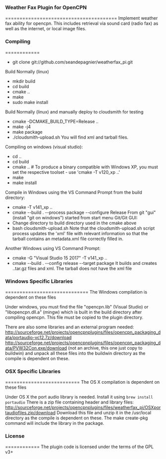 ### Weather Fax Plugin for OpenCPN
=======================================
Implement weather fax ability for opencpn.  This includes retrieval via sound card (radio fax) as well as the internet, or local image files.
 
### Compiling
============
* git clone git://github.com/seandepagnier/weatherfax_pi.git

Build Normally (linux)
* mkdir build
* cd build
* cmake ..
* make
* sudo make install

Build Normally (linux) and manually deploy to cloudsmith for testing
* cmake -DCMAKE_BUILD_TYPE=Release ..
* make -j4
* make package
* ./cloudsmith-upload.sh
You will find xml and tarball files.

Compiling on windows (visual studio):
* cd ..
* cd build
* cmake .. # To produce a binary compatible with Windows XP, you must set the respective toolset - use 'cmake -T v120_xp ..'
* make
* make install

Compile in Windows using the VS Command Prompt from the build directory:
* cmake -T v141_xp ..
* cmake --build . --process package --configure Release
From git "gui" (install "git on windows") started from start menu Git/Git GUI:
* Change directory to build directory used in the cmake above
* bash cloudsmith-upload.sh
Note that the cloudsmith-upload.sh script process updates the 'xml' file with relevant information so that the tarball contains an metadata.xml file correctly filled in.

Another Windows using VS Command Prompt:
* cmake  -G "Visual Studio 15 2017" -T v141_xp ..
* cmake --build . --config release --target package 
It builds and creates ..tar.gz  files and xml.
The tarball does not have the xml file

### Windows Specific Libraries
=============================
The Windows compilation is dependent on these files 

Under windows, you must find the file "opencpn.lib" (Visual Studio) or "libopencpn.dll.a" (mingw) which is built in the build directory after compiling opencpn.  This file must be copied to the plugin directory.

There are also some libraries and an external program needed:
http://sourceforge.net/projects/opencpnplugins/files/opencpn_packaging_data/portaudio-vc12.7z/download
http://sourceforge.net/projects/opencpnplugins/files/opencpn_packaging_data/PVW32Con.exe/download (not an archive, this one just copy to buildwin)
and unpack all these files into the buildwin directory as the compile is dependent on these.

### OSX Specific Libraries
==========================
The OS X compilation is dependent on these files 

Under OS X the port audio library is needed. Install it using ```brew install portaudio```
There is a zip file containing header and library files:
http://sourceforge.net/projects/opencpnplugins/files/weatherfax_pi/OSXportaudiofiles.zip/download
Download this file and unzip it in the /usr/local directory as the compile is dependent on these.
The make create-pkg command will include the library in the package.

### License
============
The plugin code is licensed under the terms of the GPL v3+
